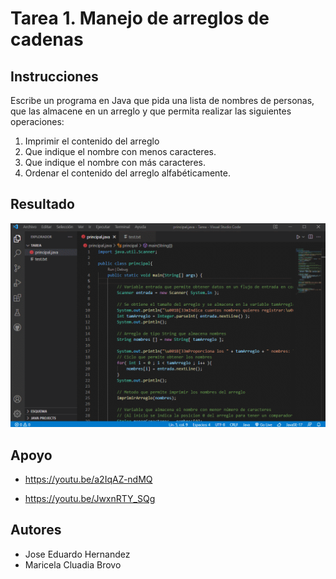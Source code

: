 # Tarea 1. Manejo de arreglos de cadenas

## Instrucciones

Escribe un programa en Java que pida una lista de nombres de personas, que las almacene en un arreglo y que permita realizar las siguientes operaciones:

1. Imprimir el contenido del arreglo
2. Que indique el nombre con menos caracteres.
3. Que indique el nombre con más caracteres.
4. Ordenar el contenido del arreglo alfabéticamente.

## Resultado

<div align="center">
  <img src="https://github.com/Jose-Eduardo-Hrz/Programacion-Orientada-A-Objetos/blob/main/Tarea1_ManejoArreglos/Resultado.gif" width="800">
 </div>

## Apoyo
- https://youtu.be/a2IqAZ-ndMQ

- https://youtu.be/JwxnRTY_SQg

## Autores
- Jose Eduardo Hernandez
- Maricela Cluadia Brovo
